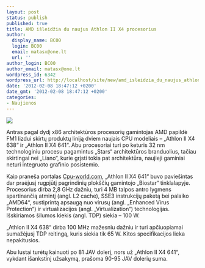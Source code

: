 ```yaml
---
layout: post
status: publish
published: true
title: AMD išleidžia du naujus Athlon II X4 procesorius
author:
  display_name: BC00
  login: BC00
  email: matasx@one.lt
  url: ''
author_login: BC00
author_email: matasx@one.lt
wordpress_id: 6342
wordpress_url: http://localhost/site/new/amd_isleidzia_du_naujus_athlon_ii_x4_procesorius/
date: '2012-02-08 18:47:12 +0200'
date_gmt: '2012-02-08 18:47:12 +0200'
categories:
- Naujienos
---
```

<div class="imgright"><img src="http://www.part.lt/img/52dd6fcdf531d96278ece802e8321aae4.gif"  /></div>
<p>Antras pagal dydį x86 architektūros procesorių gamintojas AMD papildė FM1 lizdui skirtų produktų liniją dviem naujais CPU modeliais – „Athlon II X4 638“ ir „Athlon II X4 641“. Abu procesoriai turi po keturis 32 nm technologiniu procesu pagamintus „Stars“ architektūros branduolius, tačiau skirtingai nei „Liano“, kurie grįsti tokia pat architektūra, naujieji gaminiai neturi integruoto grafinio posistemio.</p>
<p>Kaip praneša portalas <a class="ns" href="http://www.cpu-world.com//news_2012/2012020801_AMD_quietly_introduces_two_Athlon_II_X4_CPUs.html">Cpu-world.com</a>, „Athlon II X4 641“ buvo paviešintas dar praėjusį rugpjūtį pagrindinių plokščių gamintojo „Biostar“ tinklalapyje. Procesorius dirba 2,8 GHz dažniu, turi 4 MB talpos antro lygmens spartinančią atmintį (angl. L2 cache), SSE3 instrukcijų paketą bei palaiko „AMD64“, sustiprintą apsaugą nuo virusų (angl. „Enhanced Virus Protection“) ir virtualizacijos (angl. „Virtualization“) technologijas. Išskiriamos šilumos kiekis (angl. TDP) siekia – 100 W.</p>
<p>„Athlon II X4 638“ dirba 100 MHz mažesniu dažniu ir turi apčiuopiamai sumažėjusį TDP reitingą, kuris siekia tik 65 W. Kitos specifikacijos lieka nepakitusios.</p>
<p>Abu lustai turėtų kainuoti po 81 JAV dolerį, nors už „Athlon II X4 641“, vykdant išankstinį užsakymą, prašoma 90-95 JAV dolerių suma.<br /></p>
